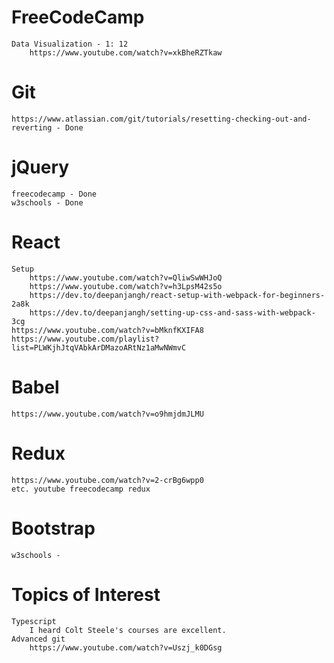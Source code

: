 # FreeCodeCamp
    Data Visualization - 1: 12
        https://www.youtube.com/watch?v=xkBheRZTkaw
# Git 
    https://www.atlassian.com/git/tutorials/resetting-checking-out-and-reverting - Done
# jQuery 
    freecodecamp - Done 
    w3schools - Done 
# React
    Setup
        https://www.youtube.com/watch?v=QliwSwWHJoQ
	    https://www.youtube.com/watch?v=h3LpsM42s5o
        https://dev.to/deepanjangh/react-setup-with-webpack-for-beginners-2a8k
        https://dev.to/deepanjangh/setting-up-css-and-sass-with-webpack-3cg
    https://www.youtube.com/watch?v=bMknfKXIFA8 
    https://www.youtube.com/playlist?list=PLWKjhJtqVAbkArDMazoARtNz1aMwNWmvC 
# Babel
    https://www.youtube.com/watch?v=o9hmjdmJLMU
# Redux
    https://www.youtube.com/watch?v=2-crBg6wpp0  
    etc. youtube freecodecamp redux
# Bootstrap
    w3schools - 
# Topics of Interest
    Typescript
        I heard Colt Steele's courses are excellent.
    Advanced git
        https://www.youtube.com/watch?v=Uszj_k0DGsg